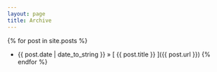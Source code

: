 ```yaml
---
layout: page
title: Archive
---
```



{% for post in site.posts %}
  * {{ post.date | date_to_string }} &raquo; [ {{ post.title }} ]({{ post.url }})
 {% endfor %}
